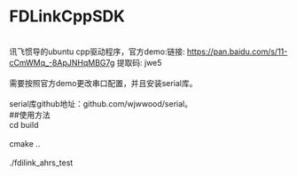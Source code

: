 # FDLinkCppSDK
<br> 讯飞惯导的ubuntu cpp驱动程序，官方demo:链接: https://pan.baidu.com/s/11-cCmWMq_-8ApJNHqMBG7g 提取码: jwe5</br> 
<br> 需要按照官方demo更改串口配置，并且安装serial库。</br> 
<br> serial库github地址：github.com/wjwwood/serial。</br> 
##使用方法
<br>cd build</br>
<br> cmake ..</br>
<br>./fdilink_ahrs_test</br>
